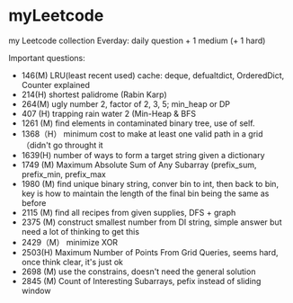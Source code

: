 # myLeetcode
my Leetcode collection
  Everday: daily question + 1 medium (+ 1 hard)

Important questions:
  - 146(M) LRU(least recent used) cache: deque, defualtdict, OrderedDict, Counter explained
  - 214(H) shortest palidrome (Rabin Karp)
  - 264(M) ugly number 2, factor of 2, 3, 5; min_heap or DP
  - 407 (H) trapping rain water 2 (Min-Heap & BFS
  - 1261 (M) find elements in contaminated binary tree, use of self.
  - 1368（H） minimum cost to make at least one valid path in a grid （didn't go throught it
  - 1639(H) number of ways to form a target string given a dictionary
  - 1749 (M) Maximum Absolute Sum of Any Subarray (prefix_sum, prefix_min, prefix_max
  - 1980 (M) find unique binary string, conver bin to int, then back to bin, key is how to maintain the length of the final bin being the same as before
  - 2115 (M) find all recipes from given supplies, DFS + graph
  - 2375 (M) construct smallest number from DI string, simple answer but need a lot of thinking to get this 
  - 2429（M） minimize XOR
  - 2503(H) Maximum Number of Points From Grid Queries, seems hard, once think clear, it's just ok
  - 2698 (M) use the constrains, doesn't need the general solution
  - 2845 (M) Count of Interesting Subarrays, pefix instead of sliding window

